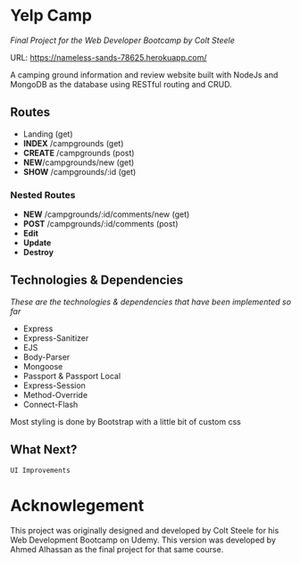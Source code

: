 # Yelp Camp

*Final Project for the Web Developer Bootcamp by Colt Steele*

URL: https://nameless-sands-78625.herokuapp.com/

A camping ground information and review website built with NodeJs and MongoDB as the database using RESTful routing and CRUD.

## Routes
- Landing (get)
- **INDEX** /campgrounds (get)
- **CREATE** /campgrounds (post)
- **NEW**/campgrounds/new (get)
- **SHOW** /campgrounds/:id (get)
### Nested Routes
- **NEW** /campgrounds/:id/comments/new (get)
- **POST** /campgrounds/:id/comments (post)
- **Edit**
- **Update**
- **Destroy**

## Technologies & Dependencies
*These are the technologies & dependencies that have been implemented so far*
- Express
- Express-Sanitizer
- EJS
- Body-Parser
- Mongoose
- Passport & Passport Local
- Express-Session
- Method-Override
- Connect-Flash

Most styling is done by Bootstrap with a little bit of custom css

## What Next?

``UI Improvements``

# Acknowlegement

This project was originally designed and developed by Colt Steele for his Web Development Bootcamp on Udemy. This version was developed by Ahmed Alhassan as the final project for that same course.
